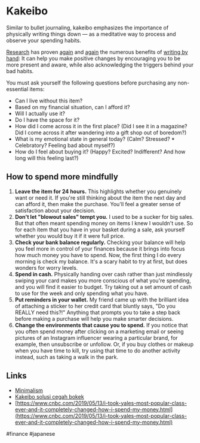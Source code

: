 # Kakeibo

Similar to bullet journaling, kakeibo emphasizes the importance of physically writing things down — as a meditative way to process and observe your spending habits.

[Research](https://www.ncbi.nlm.nih.gov/pubmed/23804013) has proven [again](https://www.mic.com/articles/110662/science-shows-something-surprising-about-people-who-still-journal#.n0QO5ApTN) and [again](https://onlinelibrary.wiley.com/doi/abs/10.1111/j.1949-8594.1985.tb09614.x) the numerous benefits of [writing by hand](https://www.cnbc.com/2019/07/25/deepak-chopra-benefits-of-journaling-and-8-prompts-to-get-you-started.html): It can help you make positive changes by encouraging you to be more present and aware, while also acknowledging the triggers behind your bad habits.

You must ask yourself the following questions before purchasing any non-essential items:

- Can I live without this item?
- Based on my financial situation, can I afford it?
- Will I actually use it?
- Do I have the space for it?
- How did I come across it in the first place? (Did I see it in a magazine? Did I come across it after wandering into a gift shop out of boredom?)
- What is my emotional state in general today? (Calm? Stressed? \* Celebratory? Feeling bad about myself?)
- How do I feel about buying it? (Happy? Excited? Indifferent? And how long will this feeling last?)

## How to spend more mindfully

1. **Leave the item for 24 hours.** This highlights whether you genuinely want or need it. If you're still thinking about the item the next day and can afford it, then make the purchase. You'll feel a greater sense of satisfaction about your decision.
2. **Don't let "blowout sales" tempt you.** I used to be a sucker for big sales. But that often meant spending money on items I knew I wouldn't use. So for each item that you have in your basket during a sale, ask yourself whether you would buy it if it were full price.
3. **Check your bank balance regularly.** Checking your balance will help you feel more in control of your finances because it brings into focus how much money you have to spend. Now, the first thing I do every morning is check my balance. It's a scary habit to try at first, but does wonders for worry levels.
4. **Spend in cash.** Physically handing over cash rather than just mindlessly swiping your card makes you more conscious of what you're spending, and you will find it easier to budget. Try taking out a set amount of cash to use for the week and only spending what you have.
5. **Put reminders in your wallet.** My friend came up with the brilliant idea of attaching a sticker to her credit card that bluntly says, "Do you REALLY need this?!" Anything that prompts you to take a step back before making a purchase will help you make smarter decisions.
6. **Change the environments that cause you to spend.** If you notice that you often spend money after clicking on a marketing email or seeing pictures of an Instagram influencer wearing a particular brand, for example, then unsubscribe or unfollow. Or, if you buy clothes or makeup when you have time to kill, try using that time to do another activity instead, such as taking a walk in the park.

## Links

- [Minimalism](evernote:///view/150942083/s594/34daadc5-e82c-45b6-bfe4-0a44e803a014/34daadc5-e82c-45b6-bfe4-0a44e803a014/)
- [Kakeibo solusi cegah bokek](evernote:///view/150942083/s594/bc7ff666-3925-429e-aedd-75b78aebd555/bc7ff666-3925-429e-aedd-75b78aebd555/)
- [https://www.cnbc.com/2019/05/13/i-took-yales-most-popular-class-ever-and-it-completely-changed-how-i-spend-my-money.html](https://www.cnbc.com/2019/05/13/i-took-yales-most-popular-class-ever-and-it-completely-changed-how-i-spend-my-money.html)

#finance #japanese
